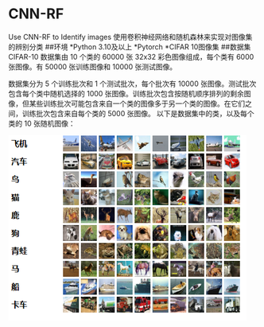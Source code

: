 # CNN-RF
Use CNN-RF to  Identify images
使用卷积神经网络和随机森林来实现对图像集的辨别分类
##环境
*Python 3.10及以上
*Pytorch
*CIFAR 10图像集
##数据集
CIFAR-10 数据集由 10 个类的 60000 张 32x32 彩色图像组成，每个类有 6000 张图像。有 50000 张训练图像和 10000 张测试图像。

数据集分为 5 个训练批次和 1 个测试批次，每个批次有 10000 张图像。测试批次包含每个类中随机选择的 1000 张图像。训练批次包含按随机顺序排列的剩余图像，但某些训练批次可能包含来自一个类的图像多于另一个类的图像。在它们之间，训练批次包含来自每个类的 5000 张图像。
以下是数据集中的类，以及每个类的 10 张随机图像：

![image](https://github.com/JOCKROM89/CNN-RF/blob/master/data/Snipaste_2024-11-18_09-18-54.png)

